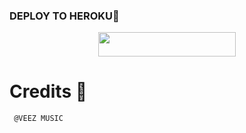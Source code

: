 
### DEPLOY TO HEROKU💜

<p align="center"><a href="https://heroku.com/deploy?template=https://github.com/TEAMNOINOI/VIDEO-STREAM"> <img src="https://img.shields.io/badge/Deploy%20To%20Heroku-black?style=for-the-badge&logo=heroku" width="220" height="38.45"/></a></p>

# Credits 💖

```
 @VEEZ MUSIC
```
